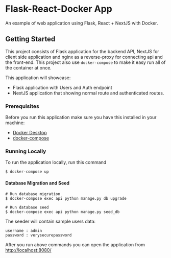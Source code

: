 # Flask-React-Docker App

An example of web application using Flask, React + NextJS with Docker.

## Getting Started

This project consists of Flask application for the backend API, NextJS for client side application and nginx as a reverse-proxy for connecting api and the front-end. This project also use `docker-compose` to make it easy run all of the container at once.

This application will showcase:

- Flask application with Users and Auth endpoint
- NextJS application that showing normal route and authenticated routes.

### Prerequisites

Before you run this application make sure you have this installed in your machine:

- [Docker Desktop](https://www.docker.com/products/docker-desktop)
- [docker-compose](https://docs.docker.com/compose/install/)

### Running Locally

To run the application locally, run this command

```
$ docker-compose up
```

#### Database Migration and Seed

```
# Run database migration
$ docker-compose exec api python manage.py db upgrade

# Run database seed
$ docker-compose exec api python manage.py seed_db
```

The seeder will contain sample users data:

```
username : admin
password : verysecurepassword
```

After you run above commands you can open the application from [http://localhost:8080/](http://localhost:8080/)
